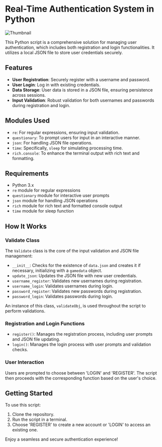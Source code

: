 # Real-Time Authentication System in Python

![Thumbnail]()

This Python script is a comprehensive solution for managing user authentication, which includes both registration and login functionalities. It utilizes a local JSON file to store user credentials securely.

## Features

- **User Registration**: Securely register with a username and password.
- **User Login**: Log in with existing credentials.
- **Data Storage**: User data is stored in a JSON file, ensuring persistence across sessions.
- **Input Validation**: Robust validation for both usernames and passwords during registration and login.

## Modules Used

- `re`: For regular expressions, ensuring input validation.
- `questionary`: To prompt users for input in an interactive manner.
- `json`: For handling JSON file operations.
- `time`: Specifically, `sleep` for simulating processing time.
- `rich.console`: To enhance the terminal output with rich text and formatting.

## Requirements

- Python 3.x
- `re` module for regular expressions
- `questionary` module for interactive user prompts
- `json` module for handling JSON operations
- `rich` module for rich text and formatted console output
- `time` module for sleep function

## How It Works

### Validate Class

The `Validate` class is the core of the input validation and JSON file management:

- `__init__`: Checks for the existence of `data.json` and creates it if necessary, initializing with a `gamedata` object.
- `update_json`: Updates the JSON file with new user credentials.
- `username_register`: Validates new usernames during registration.
- `username_login`: Validates usernames during login.
- `password_register`: Validates new passwords during registration.
- `password_login`: Validates passwords during login.

An instance of this class, `validateObj`, is used throughout the script to perform validations.

### Registration and Login Functions

- `register()`: Manages the registration process, including user prompts and JSON file updating.
- `login()`: Manages the login process with user prompts and validation checks.

### User Interaction

Users are prompted to choose between 'LOGIN' and 'REGISTER'. The script then proceeds with the corresponding function based on the user's choice.

## Getting Started

To use this script:

1. Clone the repository.
2. Run the script in a terminal.
3. Choose 'REGISTER' to create a new account or 'LOGIN' to access an existing one.

Enjoy a seamless and secure authentication experience!